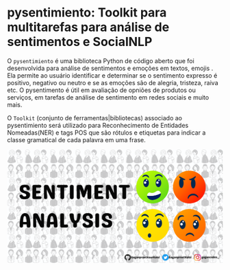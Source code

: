 # pysentimiento: Toolkit para multitarefas para análise de sentimentos e SocialNLP

O `pysentimiento` é uma biblioteca Python de código aberto que foi desenvolvida para análise de sentimentos e emoções em textos, emojis . Ela permite ao usuário identificar e determinar se o sentimento expresso é positivo, negativo ou neutro e se as emoções são de alegria, tristeza, raiva etc.  O pysentimento é útil em avaliação de opniões de produtos ou serviços, em tarefas de análise de sentimento em redes sociais e muito mais.

O `Toolkit` (conjunto de ferramentas|bibliotecas) associado ao pysentimiento será utilizado para Reconhecimento de Entidades Nomeadas(NER) e tags POS que são rótulos e etiquetas para indicar a classe gramatical de cada palavra em uma frase.

![Alt text](image.png)